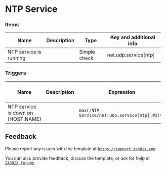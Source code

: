 
# NTP Service


### Items

|Name|Description|Type|Key and additional info|
|----|-----------|----|-----------------------|
|NTP service is running||Simple check|net.udp.service[ntp]|

### Triggers

|Name|Description|Expression|Severity|Dependencies and additional info|
|----|-----------|----------|--------|--------------------------------|
|NTP service is down on {HOST.NAME}||`max(/NTP Service/net.udp.service[ntp],#3)=0`|Average||

## Feedback

Please report any issues with the template at [`https://support.zabbix.com`](https://support.zabbix.com)

You can also provide feedback, discuss the template, or ask for help at [`ZABBIX forums`](https://www.zabbix.com/forum/zabbix-suggestions-and-feedback)

